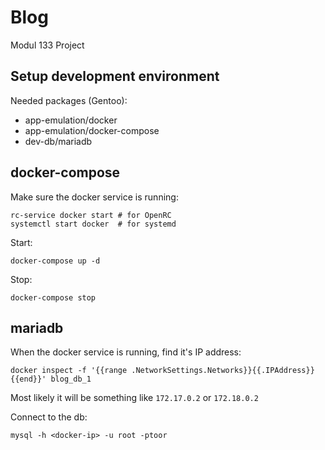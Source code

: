 # Blog

Modul 133 Project

## Setup development environment

Needed packages (Gentoo):

* app-emulation/docker
* app-emulation/docker-compose
* dev-db/mariadb

## docker-compose

Make sure the docker service is running:

	rc-service docker start # for OpenRC
	systemctl start docker  # for systemd

Start:

	docker-compose up -d

Stop:

	docker-compose stop

## mariadb

When the docker service is running, find it's IP address:

	docker inspect -f '{{range .NetworkSettings.Networks}}{{.IPAddress}}{{end}}' blog_db_1

Most likely it will be something like ```172.17.0.2``` or ```172.18.0.2```

Connect to the db:

	mysql -h <docker-ip> -u root -ptoor
